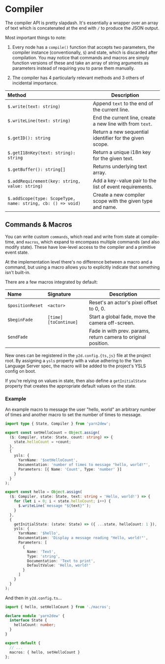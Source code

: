 # Compiler

The compiler API is pretty slapdash. It's essentially a wrapper over an array of text which is concatenated at the end with `/` to produce the JSON output.

Most important things to note:

1.  Every node has a `compile()` function that accepts two parameters, the compiler instance (conventionally, `$`) and state, which is discarded after compilation. You may notice that commands and macros are simply function versions of these and take an array of string arguments as parameters instead of requiring you to parse them manually.

2.  The compiler has 4 particularly relevant methods and 3 others of incidental importance.

| Method                                                      | Description                                               |
| :---------------------------------------------------------- | --------------------------------------------------------- |
| `$.write(text: string)`                                     | Append `text` to the end of the current line.             |
| `$.writeLine(text: string)`                                 | End the current line, create a new line with from `text`. |
| `$.getID(): string`                                         | Return a new sequential identifier for the given scope.   |
| `$.getI18nKey(text: string): string`                        | Return a unique i18n key for the given text.              |
| `$.getBuffer(): string[]`                                   | Returns underlying text array.                            |
| `$.addRequirement(key: string, value: string)`              | Add a key-value pair to the list of event requirements.   |
| `$.addScope(type: ScopeType, name: string, cb: () => void)` | Create a new compiler scope with the given type and name. |

## Commands & Macros

You can write custom `commands`, which read and write from state at compile-time, and `macros`, which expand to encompass multiple commands (and also modify state). These have low-level access to the compiler and a primitive event state.

At the implementation level there's no difference between a macro and a command, but using a macro allows you to explicitly indicate that something isn't built-in.

There are a few macros integrated by default:

| Name             | Signature             | Description                                                    |
| :--------------- | :-------------------- | -------------------------------------------------------------- |
| `$positionReset` | `<actor>`             | Reset's an actor's pixel offset to 0, 0.                       |
| `$beginFade`     | `[time] [toContinue]` | Start a global fade, move the camera off-screen.               |
| `$endFade`       |                       | Fade in with prev. params, return camera to original position. |

New ones can be registered in the `y2d.config.{ts,js}` file at the project root. By assigning a `ysls` property with a value adhering to the Yarn Language Server spec, the macro will be added to the project's YSLS config on boot.

If you're relying on values in state, then also define a `getInitialState` property that creates the appropriate default values on the state.

### Example

An example macro to message the user "hello, world" an arbitrary number of times and another macro to set the number of times to message.

```ts
import type { State, Compiler } from 'yarn2dew';

export const setHelloCount = Object.assign(
  ($: Compiler, state: State, count: string) => {
    state.helloCount = +count;
  },
  {
    ysls: {
      YarnName: '$setHelloCount',
      Documentation: 'number of times to message "hello, world!"',
      Parameters: [{ Name: 'Count', Type: 'number' }]
    }
  }
);

export const hello = Object.assign(
  ($: Compiler, state: State, text: string = 'Hello, world!') => {
    for (let i = 0; i < state.helloCount; i++) {
      $.writeLine(`message "${text}"`);
    }
  },
  {
    getInitialState: (state: State) => ({ ...state, helloCount: 1 }),
    ysls: {
      YarnName: '$hello',
      Documentation: 'Display a message reading "Hello, world!"',
      Parameters: [
        {
          Name: 'Text',
          Type: 'string',
          Documentation: 'Text to print',
          DefaultValue: 'Hello, world!'
        }
      ]
    }
  }
);
```

And then in `y2d.config.ts`...

```ts
import { hello, setHelloCount } from './macros';

declare module 'yarn2dew' {
  interface State {
    helloCount: number;
  }
}

export default {
  // ...
  macros: { hello, setHelloCount }
};
```
